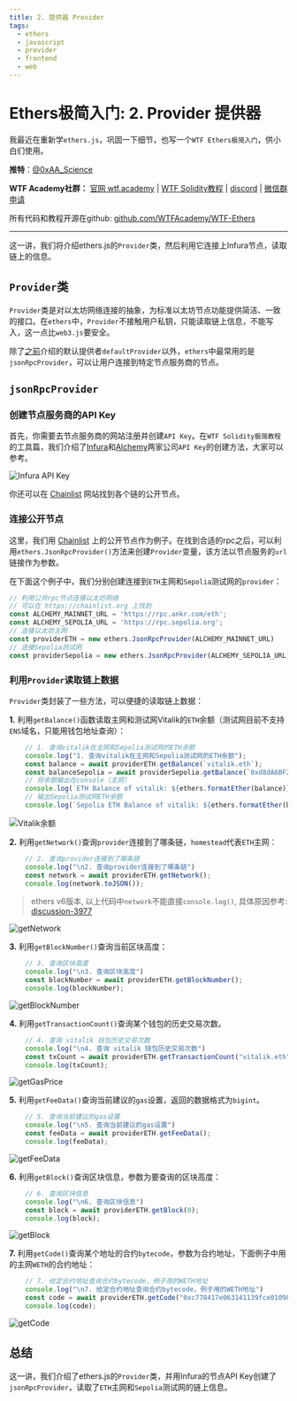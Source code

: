 ```yaml
---
title: 2. 提供器 Provider
tags:
  - ethers
  - javascript
  - provider
  - frontend
  - web
---
```


# Ethers极简入门: 2. Provider 提供器

我最近在重新学`ethers.js`，巩固一下细节，也写一个`WTF Ethers极简入门`，供小白们使用。

**推特**：[@0xAA_Science](https://twitter.com/0xAA_Science)

**WTF Academy社群：** [官网 wtf.academy](https://wtf.academy) | [WTF Solidity教程](https://github.com/AmazingAng/WTF-Solidity) | [discord](https://discord.gg/5akcruXrsk) | [微信群申请](https://docs.google.com/forms/d/e/1FAIpQLSe4KGT8Sh6sJ7hedQRuIYirOoZK_85miz3dw7vA1-YjodgJ-A/viewform?usp=sf_link)

所有代码和教程开源在github: [github.com/WTFAcademy/WTF-Ethers](https://github.com/WTFAcademy/WTF-Ethers)

-----

这一讲，我们将介绍ethers.js的`Provider`类，然后利用它连接上Infura节点，读取链上的信息。

## `Provider`类

`Provider`类是对以太坊网络连接的抽象，为标准以太坊节点功能提供简洁、一致的接口。在`ethers`中，`Provider`不接触用户私钥，只能读取链上信息，不能写入，这一点比`web3.js`要安全。

除了[之前](https://github.com/WTFAcademy/WTF-Ethers)介绍的默认提供者`defaultProvider`以外，`ethers`中最常用的是`jsonRpcProvider`，可以让用户连接到特定节点服务商的节点。

## `jsonRpcProvider`

### 创建节点服务商的API Key

首先，你需要去节点服务商的网站注册并创建`API Key`。在`WTF Solidity极简教程`的工具篇，我们介绍了[Infura](https://github.com/AmazingAng/WTFSolidity/blob/main/Topics/Tools/TOOL02_Infura/readme.md)和[Alchemy](https://github.com/AmazingAng/WTFSolidity/blob/main/Topics/Tools/TOOL04_Alchemy/readme.md)两家公司`API Key`的创建方法，大家可以参考。

![Infura API Key](img/2-1.png)

你还可以在 [Chainlist](https://chainlist.org/) 网站找到各个链的公开节点。

### 连接公开节点

这里，我们用 [Chainlist](https://chainlist.org/) 上的公开节点作为例子。在找到合适的rpc之后，可以利用`ethers.JsonRpcProvider()`方法来创建`Provider`变量，该方法以节点服务的`url`链接作为参数。

在下面这个例子中，我们分别创建连接到`ETH`主网和`Sepolia`测试网的`provider`：

```javascript
// 利用公共rpc节点连接以太坊网络
// 可以在 https://chainlist.org 上找到
const ALCHEMY_MAINNET_URL = 'https://rpc.ankr.com/eth';
const ALCHEMY_SEPOLIA_URL = 'https://rpc.sepolia.org';
// 连接以太坊主网
const providerETH = new ethers.JsonRpcProvider(ALCHEMY_MAINNET_URL)
// 连接Sepolia测试网
const providerSepolia = new ethers.JsonRpcProvider(ALCHEMY_SEPOLIA_URL)
```

### 利用`Provider`读取链上数据

`Provider`类封装了一些方法，可以便捷的读取链上数据：

**1.** 利用`getBalance()`函数读取主网和测试网Vitalik的`ETH`余额（测试网目前不支持`ENS`域名，只能用钱包地址查询）：

```javascript
    // 1. 查询vitalik在主网和Sepolia测试网的ETH余额
    console.log("1. 查询vitalik在主网和Sepolia测试网的ETH余额");
    const balance = await providerETH.getBalance(`vitalik.eth`);
    const balanceSepolia = await providerSepolia.getBalance(`0xd8dA6BF26964aF9D7eEd9e03E53415D37aA96045`);
    // 将余额输出在console（主网）
    console.log(`ETH Balance of vitalik: ${ethers.formatEther(balance)} ETH`);
    // 输出Sepolia测试网ETH余额
    console.log(`Sepolia ETH Balance of vitalik: ${ethers.formatEther(balanceSepolia)} ETH`);
```

![Vitalik余额](img/2-2.png)

**2.** 利用`getNetwork()`查询`provider`连接到了哪条链，`homestead`代表`ETH`主网：

```javascript
    // 2. 查询provider连接到了哪条链
    console.log("\n2. 查询provider连接到了哪条链")
    const network = await providerETH.getNetwork();
    console.log(network.toJSON());
```
> ethers v6版本, 以上代码中`network`不能直接`console.log()`, 具体原因参考: [discussion-3977](https://github.com/ethers-io/ethers.js/discussions/3977)

![getNetwork](img/2-3.png)

**3.** 利用`getBlockNumber()`查询当前区块高度：

```javascript
    // 3. 查询区块高度
    console.log("\n3. 查询区块高度")
    const blockNumber = await providerETH.getBlockNumber();
    console.log(blockNumber);
```

![getBlockNumber](img/2-4.png)

**4.** 利用`getTransactionCount()`查询某个钱包的历史交易次数。

```javascript
    // 4. 查询 vitalik 钱包历史交易次数
    console.log("\n4. 查询 vitalik 钱包历史交易次数")
    const txCount = await providerETH.getTransactionCount("vitalik.eth");
    console.log(txCount);
```

![getGasPrice](img/2-5.png)


**5.** 利用`getFeeData()`查询当前建议的`gas`设置，返回的数据格式为`bigint`。

```javascript
    // 5. 查询当前建议的gas设置
    console.log("\n5. 查询当前建议的gas设置")
    const feeData = await providerETH.getFeeData();
    console.log(feeData);
```

![getFeeData](img/2-6.png)

**6.** 利用`getBlock()`查询区块信息，参数为要查询的区块高度：

```javascript
    // 6. 查询区块信息
    console.log("\n6. 查询区块信息")
    const block = await providerETH.getBlock(0);
    console.log(block);
```

![getBlock](img/2-7.png)

**7.** 利用`getCode()`查询某个地址的合约`bytecode`，参数为合约地址，下面例子中用的主网`WETH`的合约地址：

```javascript
    // 7. 给定合约地址查询合约bytecode，例子用的WETH地址
    console.log("\n7. 给定合约地址查询合约bytecode，例子用的WETH地址")
    const code = await providerETH.getCode("0xc778417e063141139fce010982780140aa0cd5ab");
    console.log(code);
```

![getCode](img/2-8.png)

## 总结

这一讲，我们介绍了ethers.js的`Provider`类，并用Infura的节点API Key创建了`jsonRpcProvider`，读取了`ETH`主网和`Sepolia`测试网的链上信息。

